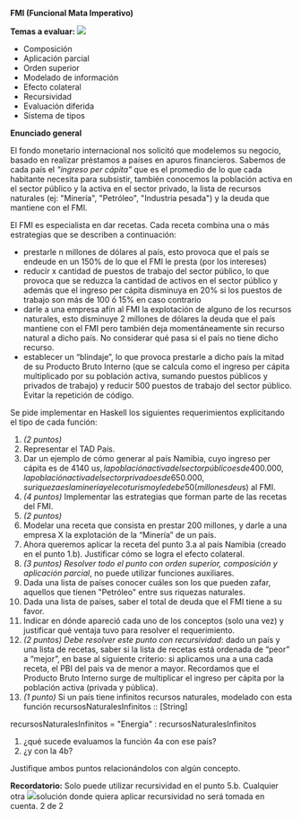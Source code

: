 ﻿**FMI (Funcional Mata Imperativo)**

**Temas a evaluar: ![](Aspose.Words.8e6c8111-c67d-4382-97b4-c000a8aa76ce.001.png)**

- Composición 
- Aplicación parcial 
- Orden superior 
- Modelado de información 
- Efecto colateral 
- Recursividad 
- Evaluación diferida 
- Sistema de tipos 

**Enunciado general**

El fondo monetario internacional nos solicitó que modelemos su negocio, basado en realizar préstamos a países en apuros financieros. Sabemos de cada país el *"ingreso per cápita"* que es el promedio de lo que cada habitante necesita para subsistir, también conocemos la población activa en el sector público y la activa en el sector privado, la lista de recursos naturales (ej: "Minería", "Petróleo", "Industria pesada") y la deuda que mantiene con el FMI.

El FMI es especialista en dar recetas. Cada receta combina una o más estrategias que se describen a continuación:

- prestarle n millones de dólares al país, esto provoca que el país se endeude en un 150% de lo que el FMI le presta (por los intereses)
- reducir x cantidad de puestos de trabajo del sector público, lo que provoca que se reduzca la cantidad de activos en el sector público y además que el ingreso per cápita disminuya en 20% si los puestos de trabajo son más de 100 ó 15% en caso contrario
- darle a una empresa afín al FMI la explotación de alguno de los recursos naturales, esto disminuye 2 millones de dólares la deuda que el país mantiene con el FMI pero también deja momentáneamente sin recurso natural a dicho país. No considerar qué pasa si el país no tiene dicho recurso.
- establecer un “blindaje”, lo que provoca prestarle a dicho país la mitad de su Producto Bruto Interno (que se calcula como el ingreso per cápita multiplicado por su población activa, sumando puestos públicos y privados de trabajo) y reducir 500 puestos de trabajo del sector público. Evitar la repetición de código.

Se pide implementar en Haskell los siguientes requerimientos explicitando el tipo de cada función:

1. *(2 puntos)*
1. Representar el TAD País.
1. Dar un ejemplo de cómo generar al país Namibia, cuyo ingreso per cápita es de 4140 u$s, la población activa del sector público es de 400.000, la población activa del sector privado es de 650.000, su riqueza es la minería y el ecoturismo y le debe 50 (millones de u$s) al FMI.
2. *(4 puntos)* Implementar las estrategias que forman parte de las recetas del FMI.
2. *(2 puntos)*
1. Modelar una receta que consista en prestar 200 millones, y darle a una empresa X la explotación de la “Minería” de un país.
1. Ahora queremos aplicar la receta del punto 3.a al país Namibia (creado en el punto 1.b). Justificar cómo se logra el efecto colateral.
4. *(3 puntos) Resolver todo el punto con orden superior, composición y aplicación parcial*, no puede utilizar funciones auxiliares.
1. Dada una lista de países conocer cuáles son los que pueden zafar, aquellos que tienen "Petróleo" entre sus riquezas naturales.
1. Dada una lista de países, saber el total de deuda que el FMI tiene a su favor.
1. Indicar en dónde apareció cada uno de los conceptos (solo una vez) y justificar qué ventaja tuvo para resolver el requerimiento.
5. *(2 puntos) Debe resolver este punto con recursividad*: dado un país y una lista de recetas, saber si la lista de recetas está ordenada de “peor” a “mejor”, en base al siguiente criterio: si aplicamos una a una cada receta, el PBI del país va de menor a mayor. Recordamos que el Producto Bruto Interno surge de multiplicar el ingreso per cápita por la población activa (privada y pública).
5. *(1 punto)* Si un país tiene infinitos recursos naturales, modelado con esta función recursosNaturalesInfinitos :: [String]

recursosNaturalesInfinitos = "Energia" : recursosNaturalesInfinitos

1. ¿qué sucede evaluamos la función 4a con ese país?
1. ¿y con la 4b?

Justifique ambos puntos relacionándolos con algún concepto.

**Recordatorio:** Solo puede utilizar recursividad en el punto 5.b. Cualquier otra ![](Aspose.Words.8e6c8111-c67d-4382-97b4-c000a8aa76ce.002.png)solución donde quiera aplicar recursividad no será tomada en cuenta.
2 de 2
